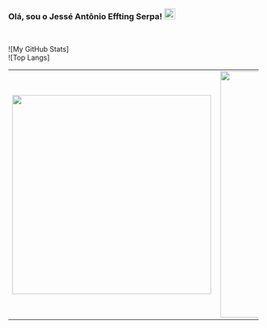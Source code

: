 <h3>Olá, sou o <a>Jessé Antônio Effting Serpa</a>! <img src="https://camo.githubusercontent.com/e8e7b06ecf583bc040eb60e44eb5b8e0ecc5421320a92929ce21522dbc34c891/68747470733a2f2f6d656469612e67697068792e636f6d2f6d656469612f6876524a434c467a6361737252346961377a2f67697068792e676966" href="#" width="22px"></h3>
<br>

![My GitHub Stats]
<br>
![Top Langs]

<center>
<table>
    <tr>
        <td><img width="400px" align="left" src="(https://github-readme-stats.vercel.app/api/?username=jesseantonio&count_private=true&theme=default&showicons=true&show_icons=true&hide=issues,stars&hide_border=true&custom_title=Minhas⠀Conquistas&icon_color=333D57&title_color=333D57&count_private=true)"/></td>
        <td><img width="495px" align="left" src="(https://github-readme-stats.vercel.app/api/top-langs/?username=jesseantonio&layout=compact&hide_border=true&custom_title=Minhas⠀Linguagens&icon_color=000000&title_color=000000&count_private=true)"/></td>
    </tr>   
</table>
</center>  
